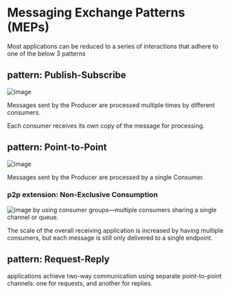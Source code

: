 # Messaging Exchange Patterns (MEPs)
Most applications can be reduced to a series of interactions that adhere to one of the below 3 patterns
## pattern: Publish-Subscribe
![image](https://github.com/davidkhala/As-Architect/assets/7227589/9de0713a-a299-484b-a385-d6737e5ea0f1)

Messages sent by the Producer are processed multiple times by different consumers. 

Each consumer receives its own copy of the message for processing.
## pattern: Point-to-Point
![image](https://github.com/davidkhala/As-Architect/assets/7227589/20d30759-952e-43d2-8006-7f0befc4dd9e)

Messages sent by the Producer are processed by a single Consumer.
### p2p extension: Non-Exclusive Consumption
![image](https://github.com/davidkhala/As-Architect/assets/7227589/022ee595-5e45-4901-9176-215dccb8a580)
by using consumer groups—multiple consumers sharing a single channel or queue. 

The scale of the overall receiving application is increased by having multiple consumers, but each message is still only delivered to a single endpoint. 

## pattern: Request-Reply
applications achieve two-way communication using separate point-to-point channels: one for requests, and another for replies.



